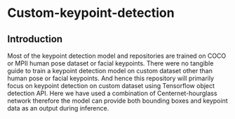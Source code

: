 # Custom-keypoint-detection

## Introduction

Most of the keypoint detection model and repositories are trained on COCO or MPII human pose dataset or facial keypoints. There were no tangible guide to train a keypoint detection model on custom dataset other than human pose or facial keypoints.
And hence this repository will primarily focus on keypoint detection on custom dataset using Tensorflow object detection API. Here we have used a combination of Centernet-hourglass network therefore the model can provide both bounding boxes and keypoint data as an output during inference.
